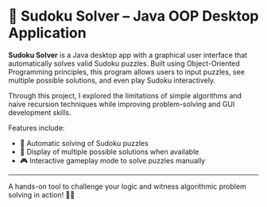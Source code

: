 # 🧩 Sudoku Solver – Java OOP Desktop Application

**Sudoku Solver** is a Java desktop app with a graphical user interface that automatically solves valid Sudoku puzzles. Built using Object-Oriented Programming principles, this program allows users to input puzzles, see multiple possible solutions, and even play Sudoku interactively.

Through this project, I explored the limitations of simple algorithms and naive recursion techniques while improving problem-solving and GUI development skills.

Features include:
- 🧠 Automatic solving of Sudoku puzzles
- 🔄 Display of multiple possible solutions when available
- 🎮 Interactive gameplay mode to solve puzzles manually

---

A hands-on tool to challenge your logic and witness algorithmic problem solving in action! 🚀🧩
